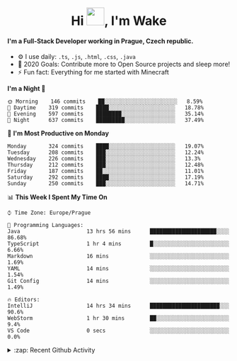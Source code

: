 <h1 align="center">Hi <img src="https://raw.githubusercontent.com/MrWakeCZ/MrWakeCZ/master/Hi.gif" width="40px" />, I'm Wake</h1>

#### I'm a Full-Stack Developer working in Prague, Czech republic.
- ⚙️ I use daily: `.ts`, `.js`, `.html`, `.css`, `.java`
- 🥅 2020 Goals: Contribute more to Open Source projects and sleep more!
- ⚡ Fun fact: Everything for me started with Minecraft

<!--START_SECTION:waka-->
**I'm a Night 🦉** 

```text
🌞 Morning    146 commits    ██░░░░░░░░░░░░░░░░░░░░░░░   8.59% 
🌆 Daytime    319 commits    ████░░░░░░░░░░░░░░░░░░░░░   18.78% 
🌃 Evening    597 commits    ████████░░░░░░░░░░░░░░░░░   35.14% 
🌙 Night      637 commits    █████████░░░░░░░░░░░░░░░░   37.49%

```
📅 **I'm Most Productive on Monday** 

```text
Monday       324 commits    ████░░░░░░░░░░░░░░░░░░░░░   19.07% 
Tuesday      208 commits    ███░░░░░░░░░░░░░░░░░░░░░░   12.24% 
Wednesday    226 commits    ███░░░░░░░░░░░░░░░░░░░░░░   13.3% 
Thursday     212 commits    ███░░░░░░░░░░░░░░░░░░░░░░   12.48% 
Friday       187 commits    ██░░░░░░░░░░░░░░░░░░░░░░░   11.01% 
Saturday     292 commits    ████░░░░░░░░░░░░░░░░░░░░░   17.19% 
Sunday       250 commits    ███░░░░░░░░░░░░░░░░░░░░░░   14.71%

```


📊 **This Week I Spent My Time On** 

```text
⌚︎ Time Zone: Europe/Prague

💬 Programming Languages: 
Java                     13 hrs 56 mins      █████████████████████░░░░   86.68% 
TypeScript               1 hr 4 mins         █░░░░░░░░░░░░░░░░░░░░░░░░   6.66% 
Markdown                 16 mins             ░░░░░░░░░░░░░░░░░░░░░░░░░   1.69% 
YAML                     14 mins             ░░░░░░░░░░░░░░░░░░░░░░░░░   1.54% 
Git Config               14 mins             ░░░░░░░░░░░░░░░░░░░░░░░░░   1.49%

🔥 Editors: 
IntelliJ                 14 hrs 34 mins      ██████████████████████░░░   90.6% 
WebStorm                 1 hr 30 mins        ██░░░░░░░░░░░░░░░░░░░░░░░   9.4% 
VS Code                  0 secs              ░░░░░░░░░░░░░░░░░░░░░░░░░   0.0%

```


<!--END_SECTION:waka-->

<details>
  <summary>:zap: Recent Github Activity</summary>

<!--START_SECTION:activity-->
1. 🎉 Merged PR [#14](https://github.com/craftmania-cz/craftmanager/pull/14) in [craftmania-cz/craftmanager](https://github.com/craftmania-cz/craftmanager)
2. 🎉 Merged PR [#89](https://github.com/waked-cz/corgi/pull/89) in [waked-cz/corgi](https://github.com/waked-cz/corgi)
3. 🗣 Commented on [#14](https://github.com/craftmania-cz/craftmanager/issues/14) in [craftmania-cz/craftmanager](https://github.com/craftmania-cz/craftmanager)
4. 🎉 Merged PR [#2](https://github.com/craftmania-cz/craftcore/pull/2) in [craftmania-cz/craftcore](https://github.com/craftmania-cz/craftcore)
5. 🎉 Merged PR [#7](https://github.com/craftmania-cz/craftlobby/pull/7) in [craftmania-cz/craftlobby](https://github.com/craftmania-cz/craftlobby)
<!--END_SECTION:activity-->

</details>
